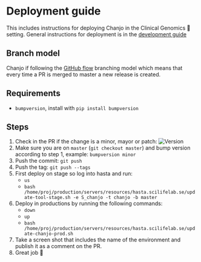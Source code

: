 # Deployment guide
This includes instructions for deploying Chanjo in the Clinical Genomics :hospital: setting. General instructions for deployment is in the [development guide][development-guide]

## Branch model

Chanjo if following the [GitHub flow][gh-flow] branching model which means that every time a PR is merged to master a new release is created.

## Requirements

- `bumpversion`, install with `pip install bumpversion`

## Steps

1. Check in the PR if the change is a minor, mayor or patch: ![Version][pr-version]
1. Make sure you are on `master` (`git checkout master`) and bump version according to step 1, example: `bumpversion minor`
1. Push the commit: `git push`
1. Push the tag: `git push --tags`
1. First deploy on stage so log into hasta and run:
    - `us`
    - `bash /home/proj/production/servers/resources/hasta.scilifelab.se/update-tool-stage.sh -e S_chanjo -t chanjo -b master`
1. Deploy in productions by running the following commands:
    - `down`
    - `up`
    - `bash /home/proj/production/servers/resources/hasta.scilifelab.se/update-chanjo-prod.sh`
1. Take a screen shot that includes the name of the environment and publish it as a comment on the PR.
1. Great job :whale2:




[pr-version]: docs/img/version.png
[development-guide]: http://clinical-genomics.github.io/development/publish/prod/
[gh-flow]: http://clinical-genomics.github.io/development/dev/models/#rolling-release-github-flow
